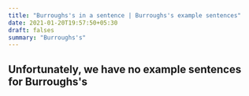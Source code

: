 ```yaml
---
title: "Burroughs's in a sentence | Burroughs's example sentences"
date: 2021-01-20T19:57:50+05:30
draft: falses
summary: "Burroughs's"
---
```

## Unfortunately, we have no example sentences for Burroughs's                 
